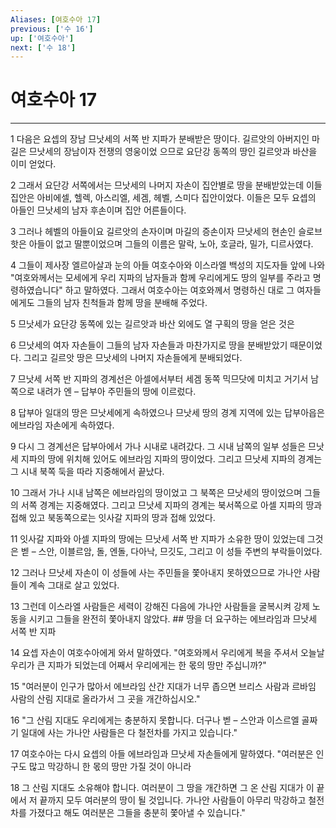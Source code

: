```yaml
---
Aliases: [여호수아 17]
previous: ['수 16']
up: ['여호수아']
next: ['수 18']
---
```

# 여호수아 17

***


1 다음은 요셉의 장남 므낫세의 서쪽 반 지파가 분배받은 땅이다. 길르앗의 아버지인 마길은 므낫세의 장남이자 전쟁의 영웅이었 으므로 요단강 동쪽의 땅인 길르앗과 바산을 이미 얻었다. 

2 그래서 요단강 서쪽에서는 므낫세의 나머지 자손이 집안별로 땅을 분배받았는데 이들 집안은 아비에셀, 헬렉, 아스리엘, 세겜, 헤벨, 스미다 집안이었다. 이들은 모두 요셉의 아들인 므낫세의 남자 후손이며 집안 어른들이다. 

3 그러나 헤벨의 아들이요 길르앗의 손자이며 마길의 증손이자 므낫세의 현손인 슬로브핫은 아들이 없고 딸뿐이었으며 그들의 이름은 말락, 노아, 호글라, 밀가, 디르사였다. 

4 그들이 제사장 엘르아살과 눈의 아들 여호수아와 이스라엘 백성의 지도자들 앞에 나와 "여호와께서는 모세에게 우리 지파의 남자들과 함께 우리에게도 땅의 일부를 주라고 명령하였습니다" 하고 말하였다. 그래서 여호수아는 여호와께서 명령하신 대로 그 여자들에게도 그들의 남자 친척들과 함께 땅을 분배해 주었다. 

5 므낫세가 요단강 동쪽에 있는 길르앗과 바산 외에도 열 구획의 땅을 얻은 것은 

6 므낫세의 여자 자손들이 그들의 남자 자손들과 마찬가지로 땅을 분배받았기 때문이었다. 그리고 길르앗 땅은 므낫세의 나머지 자손들에게 분배되었다. 

7 므낫세 서쪽 반 지파의 경계선은 아셀에서부터 세겜 동쪽 믹므닷에 미치고 거기서 남쪽으로 내려가 엔 – 답부아 주민들의 땅에 이르렀다. 

8 답부아 일대의 땅은 므낫세에게 속하였으나 므낫세 땅의 경계 지역에 있는 답부아읍은 에브라임 자손에게 속하였다. 

9 다시 그 경계선은 답부아에서 가나 시내로 내려갔다. 그 시내 남쪽의 일부 성들은 므낫세 지파의 땅에 위치해 있어도 에브라임 지파의 땅이었다. 그리고 므낫세 지파의 경계는 그 시내 북쪽 둑을 따라 지중해에서 끝났다. 

10 그래서 가나 시내 남쪽은 에브라임의 땅이었고 그 북쪽은 므낫세의 땅이었으며 그들의 서쪽 경계는 지중해였다. 그리고 므낫세 지파의 경계는 북서쪽으로 아셀 지파의 땅과 접해 있고 북동쪽으로는 잇사갈 지파의 땅과 접해 있었다. 

11 잇사갈 지파와 아셀 지파의 땅에는 므낫세 서쪽 반 지파가 소유한 땅이 있었는데 그것은 벧 – 스안, 이블르암, 돌, 엔돌, 다아낙, 므깃도, 그리고 이 성들 주변의 부락들이었다. 

12 그러나 므낫세 자손이 이 성들에 사는 주민들을 쫓아내지 못하였으므로 가나안 사람들이 계속 그대로 살고 있었다. 

13 그런데 이스라엘 사람들은 세력이 강해진 다음에 가나안 사람들을 굴복시켜 강제 노동을 시키고 그들을 완전히 쫓아내지 않았다. ## 땅을 더 요구하는 에브라임과 므낫세 서쪽 반 지파 

14 요셉 자손이 여호수아에게 와서 말하였다. "여호와께서 우리에게 복을 주셔서 오늘날 우리가 큰 지파가 되었는데 어째서 우리에게는 한 몫의 땅만 주십니까?" 

15 "여러분이 인구가 많아서 에브라임 산간 지대가 너무 좁으면 브리스 사람과 르바임 사람의 산림 지대로 올라가서 그 곳을 개간하십시오." 

16 "그 산림 지대도 우리에게는 충분하지 못합니다. 더구나 벧 – 스안과 이스르엘 골짜기 일대에 사는 가나안 사람들은 다 철전차를 가지고 있습니다." 

17 여호수아는 다시 요셉의 아들 에브라임과 므낫세 자손들에게 말하였다. "여러분은 인구도 많고 막강하니 한 몫의 땅만 가질 것이 아니라 

18 그 산림 지대도 소유해야 합니다. 여러분이 그 땅을 개간하면 그 온 산림 지대가 이 끝에서 저 끝까지 모두 여러분의 땅이 될 것입니다. 가나안 사람들이 아무리 막강하고 철전차를 가졌다고 해도 여러분은 그들을 충분히 쫓아낼 수 있습니다."
